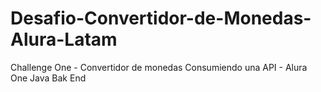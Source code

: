 # Desafio-Convertidor-de-Monedas-Alura-Latam
Challenge One - Convertidor de monedas Consumiendo una API - Alura One Java Bak End
